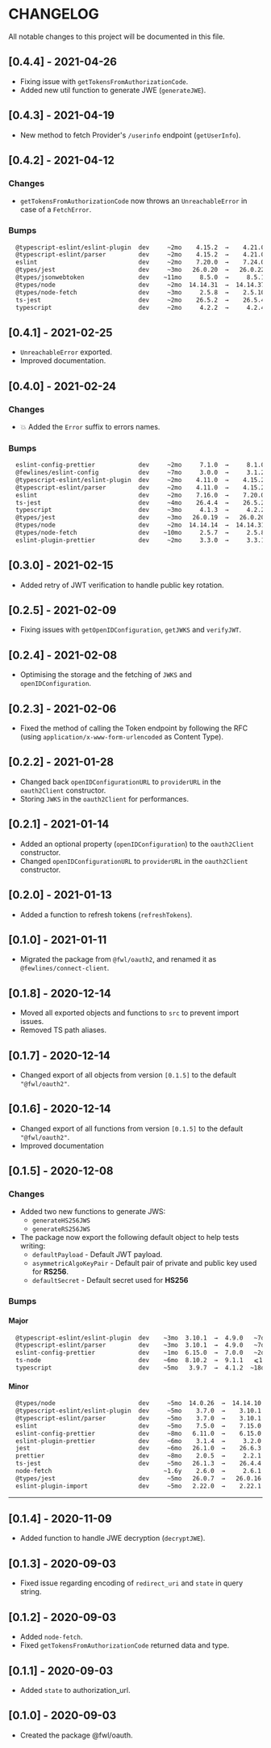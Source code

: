 # CHANGELOG

All notable changes to this project will be documented in this file.

## [0.4.4] - 2021-04-26

- Fixing issue with `getTokensFromAuthorizationCode`.
- Added new util function to generate JWE (`generateJWE`).

## [0.4.3] - 2021-04-19

- New method to fetch Provider's `/userinfo` endpoint (`getUserInfo`).

## [0.4.2] - 2021-04-12

### Changes

- `getTokensFromAuthorizationCode` now throws an `UnreachableError` in case of a `FetchError`.

### Bumps

```sh
  @typescript-eslint/eslint-plugin  dev     ~2mo    4.15.2  →    4.21.0   ~7d
  @typescript-eslint/parser         dev     ~2mo    4.15.2  →    4.21.0   ~7d
  eslint                            dev     ~2mo    7.20.0  →    7.24.0   ~2d
  @types/jest                       dev     ~3mo   26.0.20  →   26.0.22  ~18d
  @types/jsonwebtoken               dev    ~11mo     8.5.0  →     8.5.1  ~27d
  @types/node                       dev     ~2mo  14.14.31  →  14.14.37  ~16d
  @types/node-fetch                 dev     ~3mo     2.5.8  →    2.5.10   ~4d
  ts-jest                           dev     ~2mo    26.5.2  →    26.5.4  ~26d
  typescript                        dev     ~2mo     4.2.2  →     4.2.4   ~5d
```

## [0.4.1] - 2021-02-25

- `UnreachableError` exported.
- Improved documentation.

## [0.4.0] - 2021-02-24

### Changes

- 💥 Added the `Error` suffix to errors names.

### Bumps

```sh
  eslint-config-prettier            dev     ~2mo     7.1.0  →     8.1.0   ⩽1d
  @fewlines/eslint-config           dev     ~7mo     3.0.0  →     3.1.2   ~2d
  @typescript-eslint/eslint-plugin  dev     ~2mo    4.11.0  →    4.15.2   ~3d
  @typescript-eslint/parser         dev     ~2mo    4.11.0  →    4.15.2   ~3d
  eslint                            dev     ~2mo    7.16.0  →    7.20.0  ~13d
  ts-jest                           dev     ~4mo    26.4.4  →    26.5.2   ~2d
  typescript                        dev     ~3mo     4.1.3  →     4.2.2   ~2d
  @types/jest                       dev     ~3mo   26.0.19  →   26.0.20  ~2mo
  @types/node                       dev     ~2mo  14.14.14  →  14.14.31   ~6d
  @types/node-fetch                 dev    ~10mo     2.5.7  →     2.5.8  ~1mo
  eslint-plugin-prettier            dev     ~2mo     3.3.0  →     3.3.1  ~2mo
```

## [0.3.0] - 2021-02-15

- Added retry of JWT verification to handle public key rotation.

## [0.2.5] - 2021-02-09

- Fixing issues with `getOpenIDConfiguration`, `getJWKS` and `verifyJWT`.

## [0.2.4] - 2021-02-08

- Optimising the storage and the fetching of `JWKS` and `openIDConfiguration`.

## [0.2.3] - 2021-02-06

- Fixed the method of calling the Token endpoint by following the RFC (using `application/x-www-form-urlencoded` as Content Type).

## [0.2.2] - 2021-01-28

- Changed back `openIDConfigurationURL` to `providerURL` in the `oauth2Client` constructor.
- Storing `JWKS` in the `oauth2Client` for performances.

## [0.2.1] - 2021-01-14

- Added an optional property (`openIDConfiguration`) to the `oauth2Client` constructor.
- Changed `openIDConfigurationURL` to `providerURL` in the `oauth2Client` constructor.

## [0.2.0] - 2021-01-13

- Added a function to refresh tokens (`refreshTokens`).

## [0.1.0] - 2021-01-11

- Migrated the package from `@fwl/oauth2`, and renamed it as `@fewlines/connect-client`.

## [0.1.8] - 2020-12-14

- Moved all exported objects and functions to `src` to prevent import issues.
- Removed TS path aliases.

## [0.1.7] - 2020-12-14

- Changed export of all objects from version `[0.1.5]` to the default `"@fwl/oauth2"`.

## [0.1.6] - 2020-12-14

- Changed export of all functions from version `[0.1.5]` to the default `"@fwl/oauth2"`.
- Improved documentation

## [0.1.5] - 2020-12-08

### Changes

- Added two new functions to generate JWS:
  - `generateHS256JWS`
  - `generateRS256JWS`
- The package now export the following default object to help tests writing:
  - `defaultPayload` - Default JWT payload.
  - `asymmetricAlgoKeyPair` - Default pair of private and public key used for **RS256**.
  - `defaultSecret` - Default secret used for **HS256**

### Bumps

#### Major

```sh
  @typescript-eslint/eslint-plugin  dev    ~3mo  3.10.1  →  4.9.0   ~7d
  @typescript-eslint/parser         dev    ~3mo  3.10.1  →  4.9.0   ~7d
  eslint-config-prettier            dev    ~1mo  6.15.0  →  7.0.0   ~2d
  ts-node                           dev    ~6mo  8.10.2  →  9.1.1   ⩽1d
  typescript                        dev    ~5mo   3.9.7  →  4.1.2  ~18d
```

#### Minor

```sh
  @types/node                       dev     ~5mo  14.0.26  →  14.14.10  ~12d
  @typescript-eslint/eslint-plugin  dev     ~5mo    3.7.0  →    3.10.1  ~3mo
  @typescript-eslint/parser         dev     ~5mo    3.7.0  →    3.10.1  ~3mo
  eslint                            dev     ~5mo    7.5.0  →    7.15.0   ~2d
  eslint-config-prettier            dev     ~8mo   6.11.0  →    6.15.0  ~1mo
  eslint-plugin-prettier            dev     ~6mo    3.1.4  →     3.2.0   ~4d
  jest                              dev     ~6mo   26.1.0  →    26.6.3  ~1mo
  prettier                          dev     ~8mo    2.0.5  →     2.2.1  ~10d
  ts-jest                           dev     ~5mo   26.1.3  →    26.4.4  ~29d
  node-fetch                               ~1.6y    2.6.0  →     2.6.1  ~3mo
  @types/jest                       dev     ~5mo   26.0.7  →   26.0.16   ~6d
  eslint-plugin-import              dev     ~5mo   2.22.0  →    2.22.1  ~2mo
```

---

## [0.1.4] - 2020-11-09

- Added function to handle JWE decryption (`decryptJWE`).

## [0.1.3] - 2020-09-03

- Fixed issue regarding encoding of `redirect_uri` and `state` in query string.

## [0.1.2] - 2020-09-03

- Added `node-fetch`.
- Fixed `getTokensFromAuthorizationCode` returned data and type.

## [0.1.1] - 2020-09-03

- Added `state` to authorization_url.

## [0.1.0] - 2020-09-03

- Created the package @fwl/oauth.
